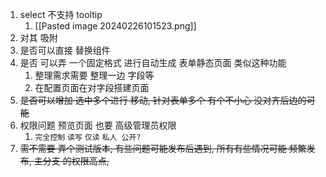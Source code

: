 1. select 不支持 tooltip
	1. [[Pasted image 20240226101523.png]]
2. 对其 吸附
3. 是否可以直接 替换组件
4. 是否 可以弄 一个固定格式 进行自动生成 表单静态页面 类似这种功能
	1. 整理需求需要 整理一边 字段等
	2. 在配置页面在对字段搭建页面
5. ~~是否可以增加 选中多个进行 移动, 针对表单多个 有个不小心 没对齐后边的可能~~
6. 权限问题 预览页面 也要 高级管理员权限
	1.  `完全控制` `读写` `仅读`   `私人 公开?`
7. ~~需不需要 弄个测试版本, 有些问题可能发布后遇到, 所有有些情况可能  频繁发布, 主分支 的权限高点,~~ 